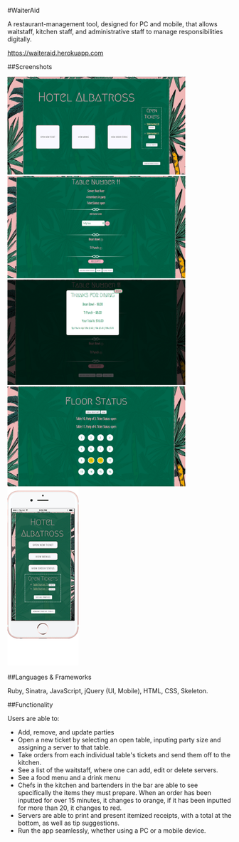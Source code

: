 #WaiterAid


A restaurant-management tool, designed for PC and mobile, that allows waitstaff, kitchen staff, and administrative staff to manage responsibilities digitally.

https://waiteraid.herokuapp.com



##Screenshots


<img src="public/images/Screen Shot 2015-08-30 at 8.48.40 PM.png" width="400px">

<img src="public/images/Screen Shot 2015-08-30 at 8.49.03 PM.png" width="400px">

<img src="public/images/Screen Shot 2015-08-30 at 8.49.13 PM.png" width="400px">

<img src="public/images/Screen Shot 2015-08-30 at 8.49.41 PM.png" width="400px">

<img src="public/images/phone1.gif" height="400px">




##Languages & Frameworks

Ruby, Sinatra, JavaScript, jQuery (UI, Mobile), HTML, CSS, Skeleton.

##Functionality

Users are able to:
- Add, remove, and update parties
- Open a new ticket by selecting an open table, inputing party size and assigning a server to that table.
- Take orders from each individual table's tickets and send them off to the kitchen.
- See a list of the waitstaff, where one can add, edit or delete servers.
- See a food menu and a drink menu
- Chefs in the kitchen and bartenders in the bar are able to see specifically the items they must prepare. When an order has been inputted for over 15 minutes, it changes to orange, if it has been inputted for more than 20, it changes to red.
- Servers are able to print and present itemized receipts, with a total at the bottom, as well as tip suggestions.
- Run the app seamlessly, whether using a PC or a mobile device.
